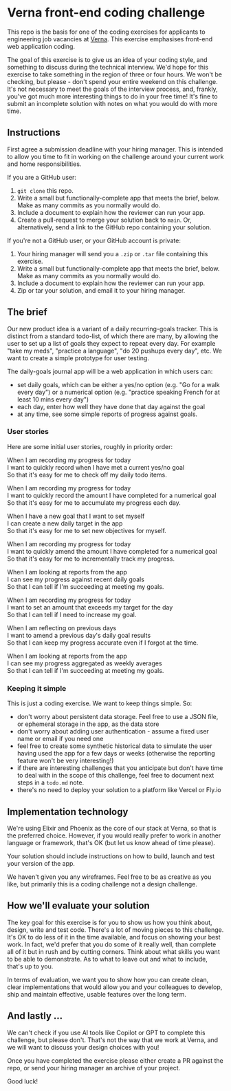 # Verna front-end coding challenge

This repo is the basis for one of the coding exercises for applicants to engineering job vacancies at [Verna]. This exercise emphasises front-end web application coding.

The goal of this exercise is to give us an idea of your coding style, and something to discuss during the technical interview. We'd hope for this exercise to take something in the region of three or four hours. We won't be checking, but please - don't spend your entire weekend on this challenge. It's not necessary to meet the goals of the interview process, and, frankly, you've got much more interesting things to do in your free time! It's fine to submit an incomplete solution with notes on what you would do with more time.

## Instructions

First agree a submission deadline with your hiring manager. This is intended to allow you time to fit in working on the challenge around your current work and home responsibilities.

If you are a GitHub user:

1. `git clone` this repo.
2. Write a small but functionally-complete app that meets the brief, below. Make as many commits as you normally would do.
3. Include a document to explain how the reviewer can run your app.
4. Create a pull-request to merge your solution back to `main`. Or, alternatively, send a link to the GitHub repo containing your solution.

If you're not a GitHub user, or your GitHub account is private:

1. Your hiring manager will send you a `.zip` or `.tar` file containing   this exercise.
2. Write a small but functionally-complete app that meets the brief, below. Make as many commits as you normally would do.
3. Include a document to explain how the reviewer can run your app.
4. Zip or tar your solution, and email it to your hiring manager.

## The brief

Our new product idea is a variant of a daily recurring-goals tracker. This is distinct from a standard todo-list, of which there are many, by allowing the user to set up a list of goals they expect to repeat every day. For example "take my meds", "practice a language", "do 20 pushups every day", etc. We want to create a simple prototype for user testing.

The daily-goals journal app will be a web application in which users can:

- set daily goals, which can be either a yes/no option (e.g. "Go for a walk every day") or  a numerical option (e.g. "practice speaking French for at least 10 mins every day")
- each day, enter how well they have done that day against the goal
- at any time, see some simple reports of progress against goals.

### User stories

Here are some initial user stories, roughly in priority order:

When I am recording my progress for today<br />
I want to quickly record when I have met a current yes/no goal<br />
So that it's easy for me to check off my daily todo items.

When I am recording my progress for today<br />
I want to quickly record the amount I have completed for a numerical goal<br />
So that it's easy for me to accumulate my progress each day.

When I have a new goal that I want to set myself<br />
I can create a new daily target in the app<br />
So that it's easy for me to set new objectives for myself.

When I am recording my progress for today<br />
I want to quickly amend the amount I have completed for a numerical goal<br />
So that it's easy for me to incrementally track my progress.

When I am looking at reports from the app<br />
I can see my progress against recent daily goals<br />
So that I can tell if I'm succeeding at meeting my goals.

When I am recording my progress for today<br />
I want to set an amount that exceeds my target for the day<br />
So that I can tell if I need to increase my goal.

When I am reflecting on previous days<br />
I want to amend a previous day's daily goal results<br />
So that I can keep my progress accurate even if I forgot at the time.

When I am looking at reports from the app<br />
I can see my progress aggregated as weekly averages<br />
So that I can tell if I'm succeeding at meeting my goals.

### Keeping it simple

This is just a coding exercise. We want to keep things simple. So:

- don't worry about persistent data storage. Feel free to use a JSON file, or ephemeral storage in the app, as the data store
- don't worry about adding user authentication - assume a fixed user name or email if you need one
- feel free to create some synthetic historical data to simulate the user having used the app for a few days or weeks (otherwise the reporting feature won't be very interesting!)
- if there are interesting challenges that you anticipate but don't have time to deal with in the scope of this challenge, feel free to document next steps in a `todo.md` note.
- there's no need to deploy your solution to a platform like Vercel or Fly.io

## Implementation technology

We're using Elixir and Phoenix as the core of our stack at Verna, so that is the preferred choice. However, if you would really prefer to work in another language or framework, that's OK (but let us know ahead of time please).

Your solution should include instructions on how to build, launch and test your version of the app.

We haven't given you any wireframes. Feel free to be as creative as you like, but primarily this is a coding challenge not a design challenge.

## How we'll evaluate your solution

The key goal for this exercise is for you to show us how you think about, design, write and test code. There's a lot of moving pieces to this challenge. It's OK to do less of it in the time available, and focus on showing your best work. In fact, we'd prefer that you do some of it really well, than complete all of it but in rush and by cutting corners. Think about what skills you want to be able to demonstrate. As to what to leave out and what to include, that's up to you.

In terms of evaluation, we want you to show how you can create clean, clear implementations that would allow you and your colleagues to develop, ship and maintain effective, usable features over the long term.

## And lastly …

We can't check if you use AI tools like Copilot or GPT to complete this challenge, but please don't. That's not the way that we work at Verna, and we will want to discuss your design choices with you!

Once you have completed the exercise please either create a PR against the repo, or send your hiring manager an archive of your project.

Good luck!

[Verna]: https://verna.earth
